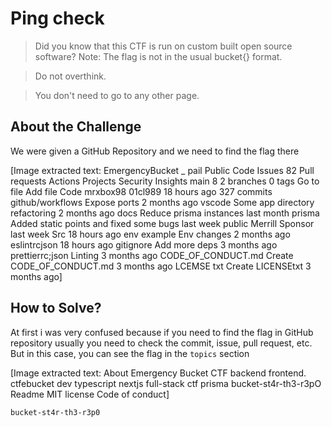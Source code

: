 # Ping check
> Did you know that this CTF is run on custom built open source software? Note: The flag is not in the usual bucket{} format.

> Do not overthink.

> You don't need to go to any other page.

## About the Challenge
We were given a GitHub Repository and we need to find the flag there


[Image extracted text: EmergencyBucket _
pail
Public
Code
Issues
82
Pull requests
Actions
Projects
Security
Insights
main
8 2 branches
0 tags
Go to file
Add file
Code
mrxbox98
01cl989  18 hours ago
327 commits
github/workflows
Expose ports
2 months ago
vscode
Some app directory refactoring
2 months ago
docs
Reduce prisma instances
last month
prisma
Added static points and fixed some bugs
last week
public
Merrill Sponsor
last week
Src
18 hours ago
env example
Env changes
2 months ago
eslintrcjson
18 hours ago
gitignore
Add more deps
3 months ago
prettierrc;json
Linting
3 months ago
CODE_OF_CONDUCT.md
Create CODE_OF_CONDUCT.md
3 months ago
LCEMSE txt
Create LICENSEtxt
3 months ago]


## How to Solve?
At first i was very confused because if you need to find the flag in GitHub repository usually you need to check the commit, issue, pull request, etc. But in this case, you can see the flag in the `topics` section


[Image extracted text: About
Emergency Bucket CTF backend
frontend.
ctfebucket dev
typescript
nextjs
full-stack
ctf
prisma
bucket-st4r-th3-r3pO
Readme
MIT license
Code of conduct]


```
bucket-st4r-th3-r3p0
```